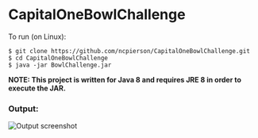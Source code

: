 CapitalOneBowlChallenge
=======================

To run (on Linux):

    $ git clone https://github.com/ncpierson/CapitalOneBowlChallenge.git
    $ cd CapitalOneBowlChallenge
    $ java -jar BowlChallenge.jar

**NOTE: This project is written for Java 8 and requires JRE 8 in order to execute the JAR.**

### Output:

![Output screenshot](http://i.imgur.com/8ZuNAHf.png)
